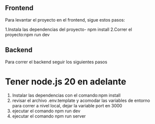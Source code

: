 

## Frontend

Para levantar  el proyecto en el frontend, sigue estos pasos:

1.Instala las dependencias del proyecto- npm install
2.Correr el proyecto:npm run dev

## Backend

Para correr el backend seguir los siguientes pasos

# Tener node.js 20 en adelante

1. Instalar las dependencias con el comando:npm install
2. revisar el archivo .env.template y acomodar las variables de entorno para correr a nivel local, dejar la variable port en 3000
3. ejecutar el comando npm run dev
4. ejecutar el comando npm run server

